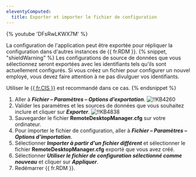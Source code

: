 ```yaml
---
eleventyComputed:
  title: Exporter et importer le fichier de configuration
---
```

{% youtube 'DFsRwLKWX7M' %}

La configuration de l'application peut être exportée pour répliquer la configuration dans d'autres instances de {{ fr.RDM }}.
{% snippet, "shieldWarning" %}
Les configurations de source de données que vous sélectionnez seront exportées avec les identifiants tels qu'ils sont actuellement configurés. Si vous créez un fichier pour configurer un nouvel employé, vous devez faire attention à ne pas divulguer vos identifiants.

Utiliser le [{{ fr.CIS }}](/rdm/windows/installation/client/custom-installer-service/) est recommandé dans ce cas.
{% endsnippet %}

1. Aller à ***Fichier – Paramètres – Options d'exportation***.
![!!KB4260](https://cdnweb.devolutions.net/docs/docs_en_kb_KB4260.png)
1. Valider les paramètres et les sources de données que vous souhaitez inclure et cliquer sur ***Exporter***.
![!!KB4838](https://cdnweb.devolutions.net/docs/docs_en_kb_KB4838.png)
1. Sauvegarder le fichier **RemoteDesktopManager.cfg** sur votre ordinateur.
1. Pour importer le fichier de configuration, aller à ***Fichier – Paramètres – Options d'importation***.
1. Sélectionner ***Importer à partir d'un fichier différent*** et sélectionner le fichier **RemoteDesktopManager.cfg** exporté que vous avez créé.
1. Sélectionner ***Utiliser le fichier de configuration sélectionné comme nouveau*** et cliquer sur ***Appliquer***.
1. Redémarrer {{ fr.RDM }}.
